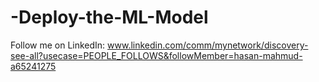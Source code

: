 # -Deploy-the-ML-Model

Follow me on LinkedIn: www.linkedin.com/comm/mynetwork/discovery-see-all?usecase=PEOPLE_FOLLOWS&followMember=hasan-mahmud-a65241275
